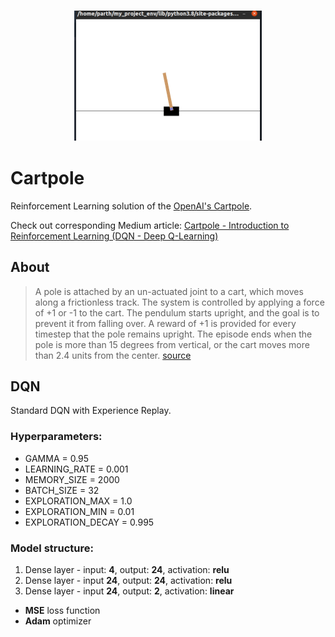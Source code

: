 <h3 align="center">
  <img src="cartpole.png" width="300">
</h3>

# Cartpole

Reinforcement Learning solution of the [OpenAI's Cartpole](https://gym.openai.com/envs/CartPole-v0/).

Check out corresponding Medium article: [Cartpole - Introduction to Reinforcement Learning (DQN - Deep Q-Learning)](https://towardsdatascience.com/cartpole-introduction-to-reinforcement-learning-ed0eb5b58288)

## About

> A pole is attached by an un-actuated joint to a cart, which moves along a frictionless track. The system is controlled by applying a force of +1 or -1 to the cart. The pendulum starts upright, and the goal is to prevent it from falling over. A reward of +1 is provided for every timestep that the pole remains upright. The episode ends when the pole is more than 15 degrees from vertical, or the cart moves more than 2.4 units from the center. [source](https://gym.openai.com/envs/CartPole-v0/)

## DQN
Standard DQN with Experience Replay.

### Hyperparameters:

* GAMMA = 0.95
* LEARNING_RATE = 0.001
* MEMORY_SIZE = 2000
* BATCH_SIZE = 32
* EXPLORATION_MAX = 1.0
* EXPLORATION_MIN = 0.01
* EXPLORATION_DECAY = 0.995

### Model structure:

1. Dense layer - input: **4**, output: **24**, activation: **relu**
2. Dense layer - input **24**, output: **24**, activation: **relu**
3. Dense layer - input **24**, output: **2**, activation: **linear**

* **MSE** loss function
* **Adam** optimizer
